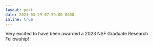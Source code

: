 ```yaml
---
layout: post
date: 2023-03-29 07:59:00-0400
inline: true
---
```


Very excited to have been awarded a 2023 NSF Graduate Research Fellowship! 